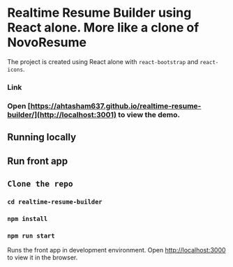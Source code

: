 # Realtime Resume Builder using React alone. More like a clone of NovoResume
The project is created using React alone with `react-bootstrap` and `react-icons`.

### Link
### Open [https://ahtasham637.github.io/realtime-resume-builder/](http://localhost:3001) to view the demo.

## Running locally

## Run front app
## `Clone the repo`
### `cd realtime-resume-builder`
### `npm install`
### `npm run start`
Runs the front app in development environment.
Open [http://localhost:3000](http://localhost:3000) to view it in the browser.